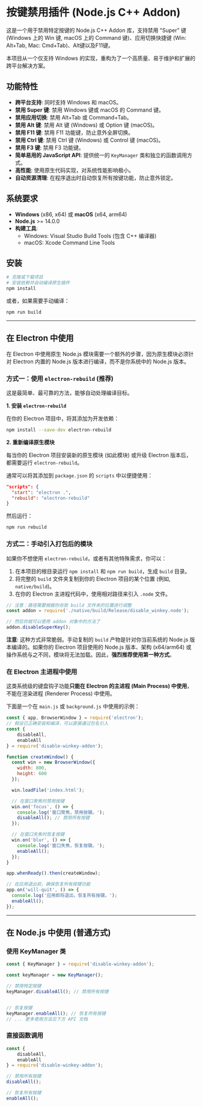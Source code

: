# 按键禁用插件 (Node.js C++ Addon)

这是一个用于禁用特定按键的 Node.js C++ Addon 库，支持禁用 "Super" 键 (Windows 上的 Win 键, macOS 上的 Command 键)、应用切换快捷键 (Win: Alt+Tab, Mac: Cmd+Tab)、Alt键以及F11键。

本项目从一个仅支持 Windows 的实现，重构为了一个高质量、易于维护和扩展的跨平台解决方案。

## 功能特性

- **跨平台支持**: 同时支持 Windows 和 macOS。
- **禁用 Super 键**: 禁用 Windows 键或 macOS 的 Command 键。
- **禁用应用切换**: 禁用 Alt+Tab 或 Command+Tab。
- **禁用 Alt 键**: 禁用 Alt 键 (Windows) 或 Option 键 (macOS)。
- **禁用 F11 键**: 禁用 F11 功能键，防止意外全屏切换。
- **禁用 Ctrl 键**: 禁用 Ctrl 键 (Windows) 或 Control 键 (macOS)。
- **禁用 F3 键**: 禁用 F3 功能键。
- **简单易用的 JavaScript API**: 提供统一的 `KeyManager` 类和独立的函数调用方式。
- **高性能**: 使用原生代码实现，对系统性能影响极小。
- **自动资源清理**: 在程序退出时自动恢复所有按键功能，防止意外锁定。

## 系统要求

- **Windows** (x86, x64) 或 **macOS** (x64, arm64)
- **Node.js** >= 14.0.0
- **构建工具**:
  - Windows: Visual Studio Build Tools (包含 C++ 编译器)
  - macOS: Xcode Command Line Tools

## 安装

```bash
# 克隆或下载项目
# 安装依赖并自动编译原生插件
npm install
```
或者，如果需要手动编译：
```bash
npm run build
```

---

## 在 Electron 中使用

在 Electron 中使用原生 Node.js 模块需要一个额外的步骤，因为原生模块必须针对 Electron 内置的 Node.js 版本进行编译，而不是你系统中的 Node.js 版本。

### 方式一：使用 `electron-rebuild` (推荐)

这是最简单、最可靠的方法，能够自动处理编译目标。

**1. 安装 `electron-rebuild`**

在你的 Electron 项目中，将其添加为开发依赖：
```bash
npm install --save-dev electron-rebuild
```

**2. 重新编译原生模块**

每当你的 Electron 项目安装新的原生模块 (如此模块) 或升级 Electron 版本后，都需要运行 `electron-rebuild`。

通常可以将其添加到 `package.json` 的 `scripts` 中以便捷使用：
```json
"scripts": {
  "start": "electron .",
  "rebuild": "electron-rebuild"
}
```
然后运行：
```bash
npm run rebuild
```

### 方式二：手动引入打包后的模块

如果你不想使用 `electron-rebuild`，或者有其他特殊需求，你可以：
1. 在本项目的根目录运行 `npm install` 和 `npm run build`，生成 `build` 目录。
2. 将完整的 `build` 文件夹复制到你的 Electron 项目的某个位置 (例如, `native/build`)。
3. 在你的 Electron 主进程代码中，使用相对路径来引入 `.node` 文件。

```javascript
// 注意：路径需要根据你存放 build 文件夹的位置进行调整
const addon = require('./native/build/Release/disable_winkey.node');

// 然后你就可以使用 addon 对象中的方法了
addon.disableSuperKey();
```
**注意**: 这种方式非常脆弱。手动复制的 `build` 产物是针对你当前系统的 Node.js 版本编译的。如果你的 Electron 项目使用的 Node.js 版本、架构 (x64/arm64) 或操作系统与之不同，模块将无法加载。因此，**强烈推荐使用第一种方式**。

### 在 Electron 主进程中使用

这类系统级的键盘钩子功能**只能在 Electron 的主进程 (Main Process) 中使用**，不能在渲染进程 (Renderer Process) 中使用。

下面是一个在 `main.js` 或 `background.js` 中使用的示例：

```javascript
const { app, BrowserWindow } = require('electron');
// 假设已正确安装和编译，可以直接通过包名引入
const { 
    disableAll, 
    enableAll
} = require('disable-winkey-addon'); 

function createWindow() {
  const win = new BrowserWindow({
    width: 800,
    height: 600
  });

  win.loadFile('index.html');

  // 在窗口聚焦时禁用按键
  win.on('focus', () => {
    console.log('窗口聚焦，禁用按键。');
    disableAll(); // 禁用所有按键
  });

  // 在窗口失焦时恢复按键
  win.on('blur', () => {
    console.log('窗口失焦，恢复按键。');
    enableAll();
  });
}

app.whenReady().then(createWindow);

// 在应用退出前，确保恢复所有按键功能
app.on('will-quit', () => {
  console.log('应用即将退出，恢复所有按键。');
  enableAll();
});
```

---

## 在 Node.js 中使用 (普通方式)

### 使用 KeyManager 类

```javascript
const { KeyManager } = require('disable-winkey-addon');

const keyManager = new KeyManager();

// 禁用特定按键
keyManager.disableAll(); // 禁用所有按键


// 恢复按键
keyManager.enableAll(); // 恢复所有按键
// ... 更多使用方法见下方 API 文档
```

### 直接函数调用

```javascript
const { 
    disableAll,
    enableAll
} = require('disable-winkey-addon');

// 禁用所有按键
disableAll();

// 恢复所有按键
enableAll();
```
